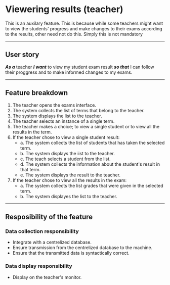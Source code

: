 # Viewering results (teacher)

This is an auxilary feature.
This is because while some teachers might want to view the students' progress and make changes to their exams according to the results, other need not do this.
Simply this is not mandatory

---

## User story

***As a*** teacher ***I want*** to view my student exam result ***so that*** I can follow their proggress and to make informed changes to my exams.

---

## Feature breakdown

1. The teacher opens the exams interface.
2. The system collects the list of terms that belong to the teacher.
3. The system displays the list to the teacher.
4. The teacher selects an instance of a single term.
5. The teacher makes a choice; to view a single student or to view all the results in the term.
6. If the teacher chose to view a single student result:
   - a. The system collects the list of students that has taken the selected term.
   - b. The system displays the iist to the teacher.
   - c. The teach selects a student from the list.
   - d. The system collects the information about the student's result in that term.
   - e. The system displays the result to the teacher.
7. If the teacher chose to view all the results in the exam:
   - a. The system collects the list grades that were given in the selected term.
   - b. The system displayes the list to the teacher.

---

## Resposibility of the feature

### Data collection responsibility

- Integrate with a centrelized database.
- Ensure transmission from the centrelized database to the machine.
- Ensure that the transmitted data is syntactically correct.

### Data display responsibility

- Display on the teacher's monitor.
